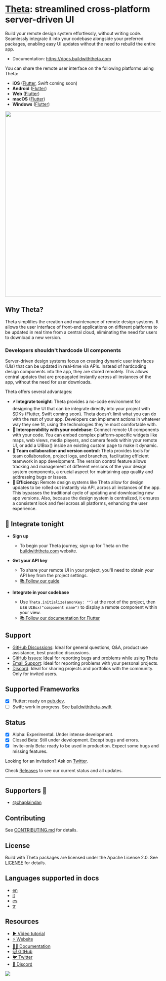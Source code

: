 # [Theta](https://buildwiththeta.com): streamlined cross-platform server-driven UI

Build your remote design system effortlessly, without writing code. Seamlessly integrate it into your codebase alongside your preferred packages, enabling easy UI updates without the need to rebuild the entire app.

- Documentation: https://docs.buildwiththeta.com

You can share the remote user interface on the following platforms using Theta:

- **iOS** ([Flutter](https://pub.dev/packages/theta), Swift coming soon)
- **Android** ([Flutter](https://pub.dev/packages/theta))
- **Web** ([Flutter](https://pub.dev/packages/theta))
- **macOS** ([Flutter](https://pub.dev/packages/theta))
- **Windows** ([Flutter](https://pub.dev/packages/theta))

<img width="600px" src="https://github.com/buildwiththeta/buildwiththeta/assets/49411143/c2594691-69a9-45c5-94f7-ea1d808d63bc" />

## Why Theta?

Theta simplifies the creation and maintenance of remote design systems. It allows the user interface of front-end applications on different platforms to be updated in real time from a central cloud, eliminating the need for users to download a new version. 

### Developers shouldn't hardcode UI components

Server-driven design systems focus on creating dynamic user interfaces (UIs) that can be updated in real-time via APIs. Instead of hardcoding design components into the app, they are stored remotely. This allows central updates that are propagated instantly across all instances of the app, without the need for user downloads.

Theta offers several advantages:
- **⚡️ Integrate tonight**: Theta provides a no-code environment for designing the UI that can be integrate directly into your project with SDKs (Flutter, Swift coming soon). Theta doesn’t limit what you can do with the rest of your app. Developers can implement actions in whatever way they see fit, using the technologies they’re most comfortable with.
- **🔀 Interoperability with your codebase**: Connect remote UI components with your code. You can embed complex platform-specific widgets like maps, web views, media players, and camera feeds within your remote UI, or add a UIBox() inside an existing custom page to make it dynamic.
- **🧋 Team collaboration and version control:** Theta provides tools for team collaboration, project logs, and branches, facilitating efficient teamwork in app development. The version control feature allows tracking and management of different versions of the your design system components, a crucial aspect for maintaining app quality and addressing bugs or issues.
- **💫 Efficiency:** Remote design systems like Theta allow for design updates to be rolled out instantly via API, across all instances of the app. This bypasses the traditional cycle of updating and downloading new app versions. Also, because the design system is centralized, it ensures a consistent look and feel across all platforms, enhancing the user experience.

## 🚀 Integrate tonight

- **Sign up**
    - To begin your Theta journey, sign up for Theta on the [buildwiththeta.com](https://buildwiththeta.com) website.

- **Get your API key**
  - To share your remote UI in your project, you'll need to obtain your API key from the project settings.
  - [📚 Follow our guide](https://docs.buildwiththeta.com/en/studio/get_project_api)

- **Integrate in your codebase**
  - Use `Theta.initialize(anonKey: "")` at the root of the project, then use `UIBox("component name")` to display a remote component within your view.
  - [📚 Follow our documentation for Flutter](https://pub.dev/packages/theta)

## Support
- [GitHub Discussions](https://github.com/buildwiththeta/buildwiththeta/discussions): Ideal for general questions, Q&A, product use assistance, best practice discussions.
- [GitHub Issues](https://github.com/buildwiththeta/buildwiththeta/issues): Ideal for reporting bugs and problems while using Theta
- [Email Support](mailto:support@buildwiththeta.com): Ideal for reporting problems with your personal projects.
- [Discord](https://discord.gg/xNgDkZ2g6w): Ideal for sharing projects and portfolios with the community. Only for invited users.

## Supported Frameworks
- [x] Flutter: ready on [pub.dev](https://pub.dev/packages/theta).
- [ ] Swift: work in progress. See [buildwiththeta-swift](https://github.com/buildwiththeta/buildwiththeta-swift)

## Status
- [x] Alpha: Experimental. Under intense development.
- [x] Closed Beta: Still under development. Except bugs and errors.
- [x] Invite-only Beta: ready to be used in production. Expect some bugs and missing features.

Looking for an invitation? Ask on [Twitter](https://twitter.com/intent/tweet?text=Hey,%20I%27m%20looking%20for%20an%20invitation%20code%20for%20@buildwiththeta,%20can%20anyone%20help%20me%20please?%20).

Check [Releases](https://github.com/buildwiththeta/buildwiththeta/releases) to see our current status and all updates.

---

## Supporters 💙

- [@chaplaindan](https://github.com/chaplaindan)

## Contributing

See [CONTRIBUTING.md](https://github.com/buildwiththeta/buildwiththeta/blob/main/CONTRIBUTING.md) for details.

## License

Build with Theta packages are licensed under the Apache License 2.0. See [LICENSE](https://github.com/buildwiththeta/buildwiththeta/blob/main/LICENSE) for details.

## Languages supported in docs

- [en](https://docs.page/buildwiththeta/buildwiththeta/en)
- [it](https://docs.page/buildwiththeta/buildwiththeta/it)
- [es](https://docs.page/buildwiththeta/buildwiththeta/es)
- [tr](https://docs.page/buildwiththeta/buildwiththeta/tr)

## Resources

- [▶️ Video tutorial](https://www.youtube.com/watch?v=oFed0NIqBZI)
- [⚡️ Website](https://buildwiththeta.com)
- [🧑‍🏫 Documentation](https://docs.page/buildwiththeta/buildwiththeta/)
- [🐱 GitHub](https://github.com/buildwiththeta/buildwiththeta)
- [🐦 Twitter](https://twitter.com/buildwiththeta)
- [👾 Discord](https://discord.gg/xNgDkZ2g6w)

![](https://fftefqqvfkkewuokofds.supabase.co/storage/v1/object/public/theta-assets/covers/banner-email-min.png)
